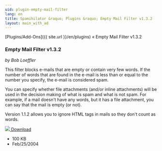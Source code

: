```yaml
---
uid: plugin-empty-mail-filter
lang: en
title: Spamihilator &raquo; Plugins &raquo; Empty Mail Filter v1.3.2
layout: main_with_ad
---
```


[Plugins/Add-Ons]({{ site.url }}/en/plugins) &laquo; Empty Mail Filter v1.3.2

### Empty Mail Filter v1.3.2

_by Bob Loeffler_

This filter blocks e-mails that are empty or contain very few words. If the number of words that are found in the e-mail is less than or equal to the number you specify, the e-mail is considered spam.

You can specify whether file attachments (and/or inline attachments) will be used in the decision making of what is spam and what is not spam. For example, if a mail doesn't have any words, but it has a file attachment, you can say that the mail is empty (or not).

Version 1.1.2 allows you to ignore HTML tags in mails so they don't count as words.

<div class="downloadsection">
<a href="http://www.peaktopeak.com/spamihilator/emptymailfilter_1_3_2.exe" class="radius button left" id="download-button"><img src="{{site.url}}/images/download-arrow.png"> Download</a>
<ul id="download-notes">
<li>100 KB</li>
<li>Feb/25/2004</li>
</ul>
</div>

